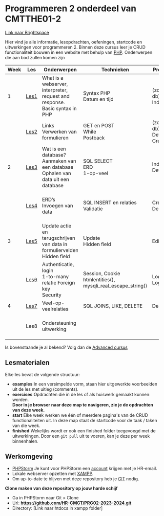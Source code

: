 # Programmeren 2 onderdeel van CMTTHE01-2

[Link naar Brightspace](https://brightspace.hr.nl/d2l/home/28859)

Hier vind je alle informatie, lesopdrachten, oefeningen, startcode en uitwerkingen voor programmeren 2.
Binnen deze cursus leer je CRUD functionaliteit bouwen in een website met behulp van [PHP](https://www.php.net/).
Onderwerpen die aan bod zullen komen zijn

| Week | Les            | Onderwerpen                                                                             | Technieken                                                    | Producten                                  | Deadline                                      | 
|------|----------------|-----------------------------------------------------------------------------------------|---------------------------------------------------------------|--------------------------------------------|-----------------------------------------------|
| 1    | [Les1](./les1) | What is a webserver, interpreter, request and response.<br/> Basic syntax in PHP        | Syntax PHP<br/>Datum en tijd                                       | (zonder db)<br/>Index.php                  |                                               |
|      | [Les2](./les2) | Links<br/>Verwerken van formulieren                                                     | GET en POST<br/>While<br/>Postback                            | (zonder db)<br/>Details.php<br/>Create.php |                                               |
| 2    | [Les3](./les3) | Wat is een database?<br/>Aanmaken van een database<br/>Ophalen van data uit een database| SQL SELECT<br/>ERD<br/>1-op-veel                              | Index.php<br/>Details.php                  |                                               |
|      | [Les4](./les4) | ERD’s<br/>Invoegen van data                                                             | SQL INSERT en relaties<br/>Validatie                          | Create.php<br/>Delete.php                  | Donderdag 17:00<br/>Screencast in Brightspace |
| 3    | [Les5](./les5) | Update actie en terugschrijven van data in formuliervelden<br/>Hidden field             | Update<br/>Hidden field                                       | Edit.php                                   | Maandag 09:00 peer-feedback op screencast     |
|      | [Les6](./les6) | Authenticatie, login<br/>1-to-many relatie Foreign key<br/>Security                     | Session, Cookie<br/>htmlentities(), mysqli_real_escape_string()| Login.php<br/>Logout.php                   |                                               |
| 4    | [Les7](./les7) | Veel-op-veelrelaties                                                                    | SQL JOINS, LIKE, DELETE                                       | Delete.php                                 |                                               |
|      | Les8           | Ondersteuning uitwerking                                                                |                                                               |                                            | Vrijdag 17:00<br/>Screencast eindproduct      |

Is bovenstaande je al bekend? Volg dan de [Advanced cursus](advanced)

## Lesmaterialen

Elke les bevat de volgende structuur:

- **examples**
  In een versimpelde vorm, staan hier uitgewerkte voorbeelden uit de les met uitleg (comments).
- **exercises**
  Opdrachten die in de les of als huiswerk gemaakt kunnen worden.<br/>
  **Door in je browser naar deze map te navigeren, zie je de opdrachten van deze week.**
- **start**
  Elke week werken we één of meerdere pagina's van de CRUD functionaliteiten uit. In deze map staat de startcode voor de taak / taken van die week.
- **finished**
  Wekelijks wordt er ook een finished folder toegevoegd met de uitwerkingen. Door een `git pull` uit te voeren, kan je deze per week binnenhalen.

## Werkomgeving

- [PHPStorm](https://www.jetbrains.com/phpstorm/download/)
  Je kunt voor PHPStorm een [account](https://www.jetbrains.com/shop/eform/students) krijgen met je HR-email.
- Lokale webserver opzetten met [XAMPP](https://www.apachefriends.org/download.html).
- Om up-to-date te blijven met deze repository heb je [GIT](https://git-scm.com/book/en/v2/Getting-Started-Installing-Git) nodig.

**Clone maken van deze repository op jouw harde schijf**
- Ga in PHPStorm naar Git > Clone
- Url: **https://github.com/HR-CMGT/PRG02-2023-2024.git**
- Directory: [Link naar htdocs in xampp folder]


